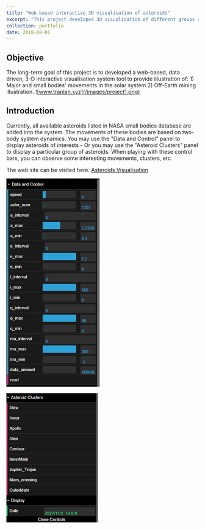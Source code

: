 ```yaml
---
title: "Web-based interactive 3D visualisation of asteroids"
excerpt: "This project developed 3D visualisation of different groups of asteroids"
collection: portfolio
date: 2018-08-01
---
```


## Objective 
The long-term goal of this project is to developed a web-based, data driven, 3-D interactive visualisation system tool to provide illustration of: 1) Major and small bodies' movements in the solar system 2) Off-Earth mining illustration.
![www.traplan.xyz](/images/project1.png)

## Introduction
Currently, all available asteroids listed in NASA small bodies database are added into the system. The movements of these bodies are based on two-body system dynamics. You may use the "Data and Control" panel to display asteroids of interests - Or you may use the "Asteroid Clusters" panel to display a particular group of asteroids. When playing with these control bars, you can observe some interesting movements, clusters, etc.

The web site can be visited here. [Asteroids Visualisation](http://www.traplan.xyz/)

![Data and Control Panel](/images/project1-1.PNG "Data and Control Panel")

![Asteroid Clusters](/images/project1-2.PNG "Asteroid Clusters")
